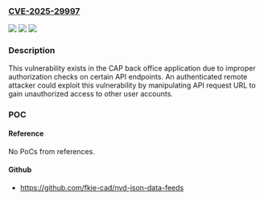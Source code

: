 ### [CVE-2025-29997](https://cve.mitre.org/cgi-bin/cvename.cgi?name=CVE-2025-29997)
![](https://img.shields.io/static/v1?label=Product&message=CAP%20back%20office%20application&color=blue)
![](https://img.shields.io/static/v1?label=Version&message=%3D%20%3C2.0.4%20&color=brighgreen)
![](https://img.shields.io/static/v1?label=Vulnerability&message=CWE-863%3A%20Incorrect%20Authorization&color=brighgreen)

### Description

This vulnerability exists in the CAP back office application due to improper authorization checks on certain API endpoints. An authenticated remote attacker could exploit this vulnerability by manipulating API request URL to gain unauthorized access to other user accounts.

### POC

#### Reference
No PoCs from references.

#### Github
- https://github.com/fkie-cad/nvd-json-data-feeds

